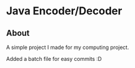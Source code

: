 # Java Encoder/Decoder


## About 
A simple project I made for my computing project.

Added a batch file for easy commits :D


